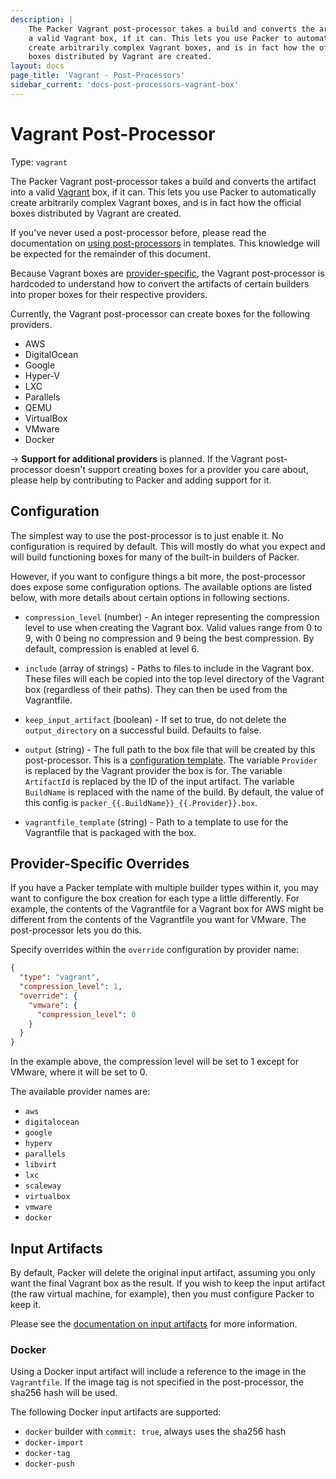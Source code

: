 ```yaml
---
description: |
    The Packer Vagrant post-processor takes a build and converts the artifact into
    a valid Vagrant box, if it can. This lets you use Packer to automatically
    create arbitrarily complex Vagrant boxes, and is in fact how the official
    boxes distributed by Vagrant are created.
layout: docs
page_title: 'Vagrant - Post-Processors'
sidebar_current: 'docs-post-processors-vagrant-box'
---
```


# Vagrant Post-Processor

Type: `vagrant`

The Packer Vagrant post-processor takes a build and converts the artifact into a
valid [Vagrant](https://www.vagrantup.com) box, if it can. This lets you use
Packer to automatically create arbitrarily complex Vagrant boxes, and is in fact
how the official boxes distributed by Vagrant are created.

If you've never used a post-processor before, please read the documentation on
[using post-processors](/docs/templates/post-processors.html) in templates. This
knowledge will be expected for the remainder of this document.

Because Vagrant boxes are
[provider-specific](https://docs.vagrantup.com/v2/boxes/format.html), the Vagrant
post-processor is hardcoded to understand how to convert the artifacts of
certain builders into proper boxes for their respective providers.

Currently, the Vagrant post-processor can create boxes for the following
providers.

-   AWS
-   DigitalOcean
-   Google
-   Hyper-V
-   LXC
-   Parallels
-   QEMU
-   VirtualBox
-   VMware
-   Docker

-&gt; **Support for additional providers** is planned. If the Vagrant
post-processor doesn't support creating boxes for a provider you care about,
please help by contributing to Packer and adding support for it.

## Configuration

The simplest way to use the post-processor is to just enable it. No
configuration is required by default. This will mostly do what you expect and
will build functioning boxes for many of the built-in builders of Packer.

However, if you want to configure things a bit more, the post-processor does
expose some configuration options. The available options are listed below, with
more details about certain options in following sections.

-   `compression_level` (number) - An integer representing the compression
    level to use when creating the Vagrant box. Valid values range from 0 to 9,
    with 0 being no compression and 9 being the best compression. By default,
    compression is enabled at level 6.

-   `include` (array of strings) - Paths to files to include in the Vagrant box.
    These files will each be copied into the top level directory of the Vagrant
    box (regardless of their paths). They can then be used from the Vagrantfile.

-   `keep_input_artifact` (boolean) - If set to true, do not delete the
    `output_directory` on a successful build. Defaults to false.

-   `output` (string) - The full path to the box file that will be created by
    this post-processor. This is a [configuration
    template](/docs/templates/engine.html). The variable
    `Provider` is replaced by the Vagrant provider the box is for. The variable
    `ArtifactId` is replaced by the ID of the input artifact. The variable
    `BuildName` is replaced with the name of the build. By default, the value of
    this config is `packer_{{.BuildName}}_{{.Provider}}.box`.

-   `vagrantfile_template` (string) - Path to a template to use for the
    Vagrantfile that is packaged with the box.

## Provider-Specific Overrides

If you have a Packer template with multiple builder types within it, you may
want to configure the box creation for each type a little differently. For
example, the contents of the Vagrantfile for a Vagrant box for AWS might be
different from the contents of the Vagrantfile you want for VMware. The
post-processor lets you do this.

Specify overrides within the `override` configuration by provider name:

``` json
{
  "type": "vagrant",
  "compression_level": 1,
  "override": {
    "vmware": {
      "compression_level": 0
    }
  }
}
```

In the example above, the compression level will be set to 1 except for VMware,
where it will be set to 0.

The available provider names are:

- `aws`
- `digitalocean`
- `google`
- `hyperv`
- `parallels`
- `libvirt`
- `lxc`
- `scaleway`
- `virtualbox`
- `vmware`
- `docker`

## Input Artifacts

By default, Packer will delete the original input artifact, assuming you only
want the final Vagrant box as the result. If you wish to keep the input artifact
(the raw virtual machine, for example), then you must configure Packer to keep
it.

Please see the [documentation on input
artifacts](/docs/templates/post-processors.html#toc_2) for more information.

### Docker

Using a Docker input artifact will include a reference to the image in the
`Vagrantfile`. If the image tag is not specified in the post-processor, the
sha256 hash will be used.

The following Docker input artifacts are supported:

 - `docker` builder with `commit: true`, always uses the sha256 hash
 - `docker-import`
 - `docker-tag`
 - `docker-push`